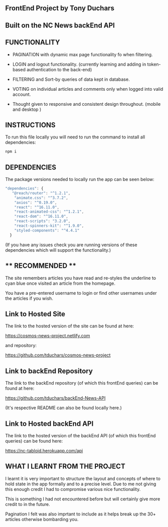 ## FrontEnd Project by Tony Duchars

## Built on the NC News backEnd API

## FUNCTIONALITY

- PAGINATION with dynamic max page functionality fo when filtering.

- LOGIN and logout functionality. (currently learning and adding in token-based authentication to the back-end)

- FILTERING and Sort-by queries of data kept in database.

- VOTING on individual articles and comments only when logged into valid account.

- Thought given to responsive and consistent design throughout. (mobile and desktop )

## INSTRUCTIONS

To run this file locally you will need to run the command to install all dependencies:

```bash
npm i
```

## DEPENDENCIES

The package versions needed to locally run the app can be seen below:

```js
"dependencies": {
   "@reach/router": "^1.2.1",
    "animate.css": "^3.7.2",
    "axios": "^0.19.0",
    "react": "^16.11.0",
    "react-animated-css": "^1.2.1",
    "react-dom": "^16.11.0",
    "react-scripts": "3.2.0",
    "react-spinners-kit": "^1.9.0",
    "styled-components": "^4.4.1"
  }
```

(If you have any issues check you are running versions of these
dependencies which will support the functionality.)

## ** RECOMMENDED **

The site remembers articles you have read and re-styles the underline to cyan blue once visited an article from the homepage.

You have a pre-entered username to login or find other usernames under the articles if you wish.

## Link to Hosted Site

The link to the hosted version of the site can be found at here:

https://cosmos-news-project.netlify.com

and repository:

https://github.com/tduchars/cosmos-news-project

## Link to backEnd Repository

The link to the backEnd repository (of which this frontEnd queries) can be found at here:

https://github.com/tduchars/backEnd-News-API

(It's respective README can also be found locally here.)

## Link to Hosted backEnd API

The link to the hosted version of the backEnd API (of which this frontEnd queries) can be found here:

https://nc-tabloid.herokuapp.com/api

## WHAT I LEARNT FROM THE PROJECT

I learnt it is very important to structure the layout and concepts of where to hold state in the app formally and to a precise level. Due to me not giving this enough credit I had to compromise various nice functionality.

This is something I had not encountered before but will certainly give more credit to in the future.

Pagination I felt was also imprtant to include as it helps break up the 30+ articles otherwise bombarding you.
